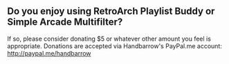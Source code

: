 ## Do you enjoy using RetroArch Playlist Buddy or Simple Arcade Multifilter?

If so, please consider donating $5 or whatever other amount you feel is appropriate. Donations are accepted via Handbarrow's PayPal.me account: http://paypal.me/handbarrow
